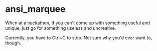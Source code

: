 # ansi_marquee
When at a hackathon, if you can't come up with something useful and unique, just go for something useless and uncreative.

Currently, you have to Ctrl+C to stop. Not sure why you'd ever want to, though.
